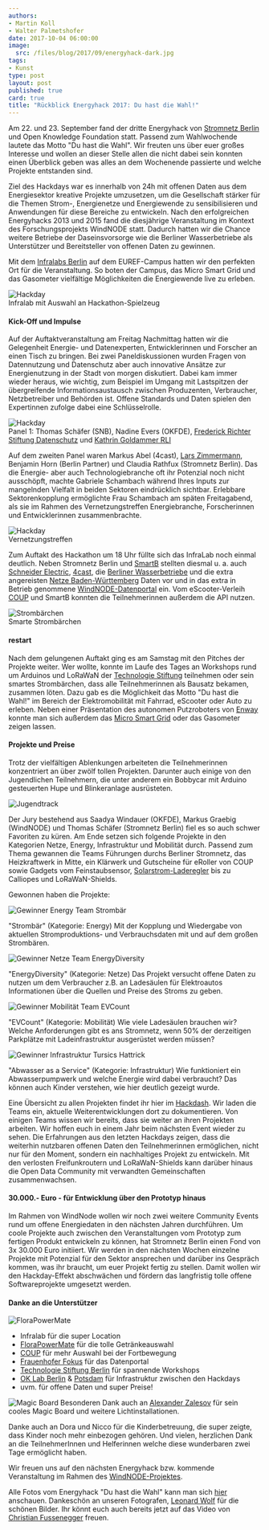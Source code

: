 ```yaml
---
authors: 
- Martin Koll
- Walter Palmetshofer
date: 2017-10-04 06:00:00
image:
  src: /files/blog/2017/09/energyhack-dark.jpg
tags:
- Kunst
type: post
layout: post
published: true
card: true
title: "Rückblick Energyhack 2017: Du hast die Wahl!" 
---
```


Am 22. und 23. September fand der dritte Energyhack von [Stromnetz Berlin](https://www.stromnetz-berlin.de/) und Open Knowledge Foundation statt. Passend zum Wahlwochende lautete das Motto "Du hast die Wahl". Wir freuten uns über euer großes Interesse und wollen an dieser Stelle allen die nicht dabei sein konnten einen Überblick geben was alles an dem Wochenende passierte und welche Projekte entstanden sind.

Ziel des Hackdays war es innerhalb von 24h mit offenen Daten aus dem Energiesektor kreative Projekte umzusetzen, um die Gesellschaft stärker für die Themen Strom-, Energienetze und Energiewende zu sensibilisieren und Anwendungen für diese Bereiche zu entwickeln. Nach den erfolgreichen Energyhacks 2013 und 2015 fand die diesjährige Veranstaltung im Kontext des Forschungsprojekts WindNODE statt. Dadurch hatten wir die Chance weitere Betriebe der Daseinsvorsorge wie die Berliner Wasserbetriebe als Unterstützer und Bereitsteller von offenen Daten zu gewinnen.

Mit dem [Infralabs Berlin](http://infralab.berlin/) auf dem EUREF-Campus hatten wir den perfekten Ort für die Veranstaltung. So boten der Campus, das Micro Smart Grid und das Gasometer vielfältige Möglichkeiten die Energiewende live zu erleben. 

![Hackday](/files/blog/2017/09/energyhack-infralab.jpg "Impulsreferate")</br>
Infralab mit Auswahl an Hackathon-Spielzeug

<h4>Kick-Off und Impulse</h4>

Auf der Auftaktveranstaltung am Freitag Nachmittag hatten wir die Gelegenheit Energie- und Datenexperten, Entwicklerinnen und Forscher an einen Tisch zu bringen. Bei zwei Paneldiskussionen wurden Fragen von Datennutzung und Datenschutz aber auch innovative Ansätze zur Energienutzung in der Stadt von morgen diskutiert. Dabei kam immer wieder heraus, wie wichtig, zum Beispiel im Umgang mit Lastspitzen der übergreifende Informationsaustausch zwischen Produzenten, Verbraucher, Netzbetreiber und Behörden ist. Offene Standards und Daten spielen den Expertinnen zufolge dabei eine Schlüsselrolle. 

![Hackday](/files/blog/2017/09/energyhack-intro.jpg "Impulsreferate")</br>
Panel 1: Thomas Schäfer (SNB), Nadine Evers (OKFDE), [Frederick Richter Stiftung Datenschutz](https://stiftungdatenschutz.org/startseite/) und [Kathrin Goldammer RLI](https://twitter.com/kagoldammer) 

Auf dem zweiten Panel waren Markus Abel (4cast), [Lars Zimmermann](http://bloglz.de/), Benjamin Horn (Berlin Partner) und Claudia Rathfux (Stromnetz Berlin). 
Das die Energie- aber auch Technologiebranche oft ihr Potenzial noch nicht ausschöpft, machte Gabriele Schambach während Ihres Inputs zur mangelnden Vielfalt in beiden Sektoren eindrücklich sichtbar. Erlebbare Sektorenkopplung ermöglichte Frau Schambach am späten Freitagabend, als sie im Rahmen des Vernetzungstreffen Energiebranche, Forscherinnen und Entwicklerinnen zusammenbrachte.

![Hackday](/files/blog/2017/09/energyhack-diversity.jpg "Diversity Vortrag")</br>
Vernetzungstreffen

Zum Auftakt des Hackathon um 18 Uhr füllte sich das InfraLab noch einmal deutlich. Neben Stromnetz Berlin und [SmartB](http://www.smartb.de/home/) stellten diesmal u. a. auch [Schneider Electric](http://www.schneider-electric.de/de/), [4cast](http://4-cast.de/), die [Berliner Wasserbetriebe](http://www.bwb.de) und die extra angereisten [Netze Baden-Württemberg](https://www.netze-bw.de) Daten vor und in das extra in Betrieb genommene [WindNODE-Datenportal](http://windnode.fokus.fraunhofer.de/dataset?organization=energyhack-2017) ein. Vom eScooter-Verleih [COUP](http://joincoup.com/) und SmartB konnten die Teilnehmerinnen außerdem die API nutzen.

![Strombärchen](/files/blog/2017/09/energyhack-baerchen.jpg "Strombärchen")</br>
Smarte Strombärchen

<h4>restart</h4>

Nach dem gelungenen Auftakt ging es am Samstag mit den Pitches der Projekte weiter. Wer wollte, konnte im Laufe des Tages an Workshops rund um Arduinos und LoRaWaN der [Technologie Stiftung](https://www.technologiestiftung-berlin.de/) teilnehmen oder sein smartes Strombärchen, dass alle Teilnehmerinnen als Bausatz bekamen, zusammen löten. Dazu gab es die Möglichkeit das Motto "Du hast die Wahl!" im Bereich der Elektromobilität mit Fahrrad, eScooter oder Auto zu erleben. Neben einer Präsentation des autonomen Putzroboters von [Enway](https://www.flickr.com/photos/okfde/36683289753/in/album-72157688869254346/) konnte man sich außerdem das [Micro Smart Grid](https://www.innoz.de/de/micro-smart-grid-msg) oder das Gasometer zeigen lassen. 

<h4>Projekte und Preise</h4>

Trotz der vielfältigen Ablenkungen arbeiteten die Teilnehmerinnen konzentriert an über zwölf tollen Projekten. Darunter auch einige von den Jugendlichen Teilnehmern, die unter anderem ein Bobbycar mit Arduino gesteuerten Hupe und Blinkeranlage ausrüsteten.

![Jugendtrack](/files/blog/2017/09/energyhack-bobbycar.jpg "BobbyCar")

Der Jury bestehend aus Saadya Windauer (OKFDE), Markus Graebig (WindNODE) und Thomas Schäfer (Stromnetz Berlin) fiel es so auch schwer Favoriten zu küren. Am Ende setzen sich folgende Projekte in den Kategorien Netze, Energy, Infrastruktur und Mobilität durch. Passend zum Thema gewannen die Teams Führungen durchs Berliner Stromnetz, das Heizkraftwerk in Mitte, ein Klärwerk und Gutscheine für eRoller von COUP sowie Gadgets vom Feinstaubsensor, [Solarstrom-Laderegler](https://wiki.freifunk.net/Freifunk-MPP-Tracker) bis zu Calliopes und LoRaWaN-Shields.

Gewonnen haben die Projekte:

![Gewinner Energy](/files/blog/2017/09/energyhack-projekt-strombaer.jpg "Projekt Strombär")
Team Strombär

"Strombär" (Kategorie: Energy)
Mit der Kopplung und Wiedergabe von aktuellen Stromproduktions- und Verbrauchsdaten mit und auf dem großen Strombären.


![Gewinner Netze](/files/blog/2017/09/energyhack-energydiversity.jpg "EnergyDiversity")
Team EnergyDiversity

"EnergyDiversity" (Kategorie: Netze)
Das Projekt versucht offene Daten zu nutzen um dem Verbraucher z.B. an Ladesäulen für Elektroautos Informationen über die Quellen und Preise des Stroms zu geben.


![Gewinner Mobilität](/files/blog/2017/09/energyhack-evcount.jpg "EVCount")
Team EVCount

"EVCount" (Kategorie: Mobilität)
Wie viele Ladesäulen brauchen wir? Welche Anforderungen gibt es ans Stromnetz, wenn 50% der derzeitigen Parkplätze mit Ladeinfrastruktur ausgerüstet werden müssen? 

![Gewinner Infrastruktur](/files/blog/2017/09/energyhack-tursics.jpg "Team Tursics")
Tursics Hattrick

"Abwasser as a Service" (Kategorie: Infrastruktur)
Wie funktioniert ein Abwasserpumpwerk und welche Energie wird dabei verbraucht? Das können auch Kinder verstehen, wie hier deutlich gezeigt wurde.


Eine Übersicht zu allen Projekten findet ihr hier im [Hackdash](https://hackdash.org/dashboards/energy2017). Wir laden die Teams ein, aktuelle Weiterentwicklungen dort zu dokumentieren. Von einigen Teams wissen wir bereits, dass sie weiter an ihren Projekten arbeiten. Wir hoffen euch in einem Jahr beim nächsten Event wieder zu sehen. 
Die Erfahrungen aus den letzten Hackdays zeigen, dass die weiterhin nutzbaren offenen Daten den Teilnehmerinnen ermöglichen, nicht nur für den Moment, sondern ein nachhaltiges Projekt zu entwickeln. Mit den verlosten Freifunkroutern und LoRaWaN-Shields kann darüber hinaus die Open Data Community mit verwandten Gemeinschaften zusammenwachsen.


<h4>30.000.- Euro - für Entwicklung über den Prototyp hinaus</h4>

Im Rahmen von WindNode wollen wir noch zwei weitere Community Events rund um offene Energiedaten in den nächsten Jahren durchführen. Um coole Projekte auch zwischen den Veranstaltungen vom Prototyp zum fertigen Produkt entwickeln zu können, hat Stromnetz Berlin einen Fond von 3x 30.000 Euro initiiert. Wir werden in den nächsten Wochen einzelne Projekte mit Potenzial für den Sektor ansprechen und darüber ins Gespräch kommen, was ihr braucht, um euer Projekt fertig zu stellen. Damit wollen wir den Hackday-Effekt abschwächen und fördern das langfristig tolle offene Softwareprojekte umgesetzt werden.


<h4>Danke an die Unterstützer</h4>

![FloraPowerMate](/files/blog/2017/09/energyhack-getraenke.png "Getränke Auswahl")

  - Infralab für die super Location
  - [FloraPowerMate](http://www.flora-power.de/) für die tolle Getränkeauswahl
  - [COUP](http://joincoup.com/) für mehr Auswahl bei der Fortbewegung
  - [Frauenhofer Fokus](http://windnode.fokus.fraunhofer.de/dataset) für das Datenportal
  - [Technologie Stiftung Berlin](https://www.technologiestiftung-berlin.de/) für spannende Workshops
  - [OK Lab Berlin](http://www.codefor.de/berlin) & [Potsdam](http://www.oklab-potsdam.de/) für Infrastruktur zwischen den Hackdays
  - uvm. für offene Daten und super Preise! 


![Magic Board](/files/blog/2017/09/energyhack-ledwand.jpg "Magic Board") 
  Besonderen Dank auch an [Alexander Zalesov](https://www.instagram.com/p/BTw6ffCF8qW/?taken-by=zallesov) für sein cooles Magic Board und weitere Lichtinstallationen.
  

Danke auch an Dora und Nicco für die Kinderbetreuung, die super zeigte, dass Kinder noch mehr einbezogen gehören. Und vielen, herzlichen Dank an die TeilnehmerInnen und Helferinnen welche diese wunderbaren zwei Tage ermöglicht haben. 


Wir freuen uns auf den nächsten Energyhack bzw. kommende Veranstaltung im Rahmen des [WindNODE-Projektes](http://www.windnode.de/).


Alle Fotos vom Energyhack "Du hast die Wahl" kann man sich [hier](https://www.flickr.com/photos/okfde/albums/72157688869254346) anschauen. 
Dankeschön an unseren Fotografen, [Leonard Wolf](https://twitter.com/woleonard) für die schönen Bilder. Ihr könnt euch auch bereits jetzt auf das Video von [Christian Fussenegger](http://www.zumgrauenbaeren.com/) freuen.
